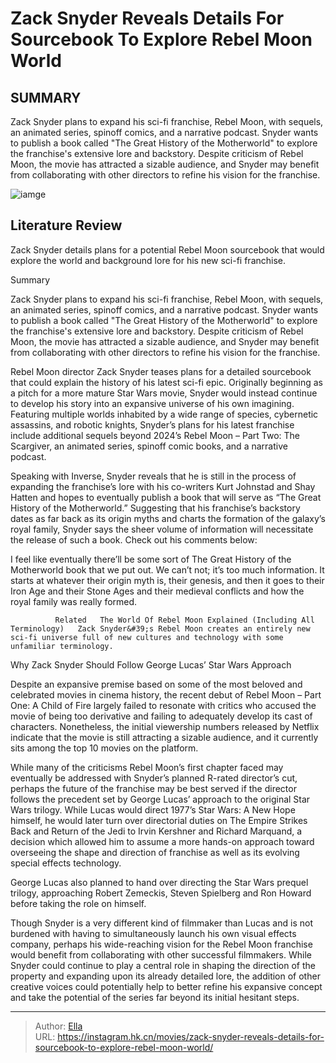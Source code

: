 # Zack Snyder Reveals Details For Sourcebook To Explore Rebel Moon World


## SUMMARY 



  Zack Snyder plans to expand his sci-fi franchise, Rebel Moon, with sequels, an animated series, spinoff comics, and a narrative podcast.   Snyder wants to publish a book called &#34;The Great History of the Motherworld&#34; to explore the franchise&#39;s extensive lore and backstory.   Despite criticism of Rebel Moon, the movie has attracted a sizable audience, and Snyder may benefit from collaborating with other directors to refine his vision for the franchise.  

![iamge](https://static1.srcdn.com/wordpress/wp-content/uploads/2023/12/sofia-boutella-as-kora-in-rebel-moon-part-1.jpg)

## Literature Review
Zack Snyder details plans for a potential Rebel Moon sourcebook that would explore the world and background lore for his new sci-fi franchise.


Summary

  Zack Snyder plans to expand his sci-fi franchise, Rebel Moon, with sequels, an animated series, spinoff comics, and a narrative podcast.   Snyder wants to publish a book called &#34;The Great History of the Motherworld&#34; to explore the franchise&#39;s extensive lore and backstory.   Despite criticism of Rebel Moon, the movie has attracted a sizable audience, and Snyder may benefit from collaborating with other directors to refine his vision for the franchise.  






Rebel Moon director Zack Snyder teases plans for a detailed sourcebook that could explain the history of his latest sci-fi epic. Originally beginning as a pitch for a more mature Star Wars movie, Snyder would instead continue to develop his story into an expansive universe of his own imagining. Featuring multiple worlds inhabited by a wide range of species, cybernetic assassins, and robotic knights, Snyder’s plans for his latest franchise include additional sequels beyond 2024’s Rebel Moon – Part Two: The Scargiver, an animated series, spinoff comic books, and a narrative podcast.

Speaking with Inverse, Snyder reveals that he is still in the process of expanding the franchise’s lore with his co-writers Kurt Johnstad and Shay Hatten and hopes to eventually publish a book that will serve as “The Great History of the Motherworld.” Suggesting that his franchise’s backstory dates as far back as its origin myths and charts the formation of the galaxy’s royal family, Snyder says the sheer volume of information will necessitate the release of such a book. Check out his comments below:


I feel like eventually there’ll be some sort of The Great History of the Motherworld book that we put out. We can’t not; it’s too much information.
It starts at whatever their origin myth is, their genesis, and then it goes to their Iron Age and their Stone Ages and their medieval conflicts and how the royal family was really formed.


              Related   The World Of Rebel Moon Explained (Including All Terminology)   Zack Snyder&#39;s Rebel Moon creates an entirely new sci-fi universe full of new cultures and technology with some unfamiliar terminology.    


 Why Zack Snyder Should Follow George Lucas’ Star Wars Approach 
          

Despite an expansive premise based on some of the most beloved and celebrated movies in cinema history, the recent debut of Rebel Moon – Part One: A Child of Fire largely failed to resonate with critics who accused the movie of being too derivative and failing to adequately develop its cast of characters. Nonetheless, the initial viewership numbers released by Netflix indicate that the movie is still attracting a sizable audience, and it currently sits among the top 10 movies on the platform.

While many of the criticisms Rebel Moon’s first chapter faced may eventually be addressed with Snyder’s planned R-rated director’s cut, perhaps the future of the franchise may be best served if the director follows the precedent set by George Lucas’ approach to the original Star Wars trilogy. While Lucas would direct 1977’s Star Wars: A New Hope himself, he would later turn over directorial duties on The Empire Strikes Back and Return of the Jedi to Irvin Kershner and Richard Marquand, a decision which allowed him to assume a more hands-on approach toward overseeing the shape and direction of franchise as well as its evolving special effects technology.



George Lucas also planned to hand over directing the Star Wars prequel trilogy, approaching Robert Zemeckis, Steven Spielberg and Ron Howard before taking the role on himself.




Though Snyder is a very different kind of filmmaker than Lucas and is not burdened with having to simultaneously launch his own visual effects company, perhaps his wide-reaching vision for the Rebel Moon franchise would benefit from collaborating with other successful filmmakers. While Snyder could continue to play a central role in shaping the direction of the property and expanding upon its already detailed lore, the addition of other creative voices could potentially help to better refine his expansive concept and take the potential of the series far beyond its initial hesitant steps.



---

> Author: [Ella](https://instagram.hk.cn/)  
> URL: https://instagram.hk.cn/movies/zack-snyder-reveals-details-for-sourcebook-to-explore-rebel-moon-world/  

